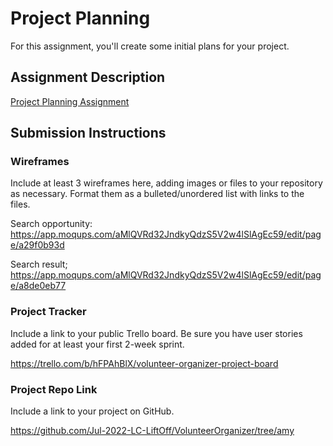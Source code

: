 # Project Planning
For this assignment, you'll create some initial plans for your project.

## Assignment Description
[Project Planning Assignment](https://education.launchcode.org/liftoff/modules/assignments/project-planning)

## Submission Instructions

### Wireframes

Include at least 3 wireframes here, adding images or files to your repository as necessary. Format them as a bulleted/unordered list with links to the files.

Search opportunity:
https://app.moqups.com/aMlQVRd32JndkyQdzS5V2w4lSlAgEc59/edit/page/a29f0b93d

Search result;
https://app.moqups.com/aMlQVRd32JndkyQdzS5V2w4lSlAgEc59/edit/page/a8de0eb77

### Project Tracker

Include a link to your public Trello board. Be sure you have user stories added for at least your first 2-week sprint.

https://trello.com/b/hFPAhBlX/volunteer-organizer-project-board

### Project Repo Link

Include a link to your project on GitHub.

https://github.com/Jul-2022-LC-LiftOff/VolunteerOrganizer/tree/amy
